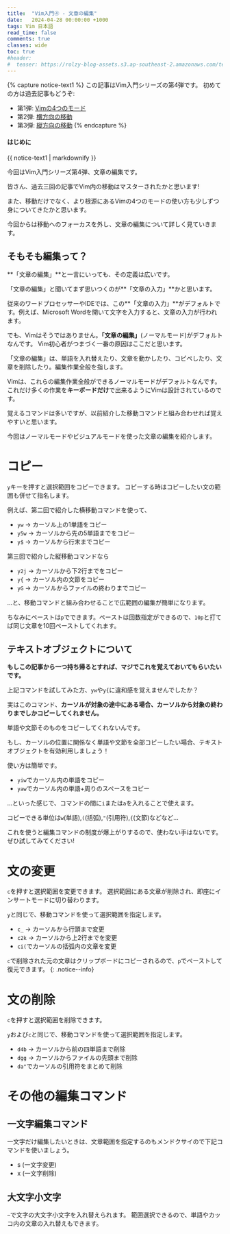 ```yaml
---
title:  "Vim入門④ - 文章の編集"
date:   2024-04-28 00:00:00 +1000
tags: Vim 日本語
read_time: false
comments: true
classes: wide
toc: true
#header: 
#  teaser: https://rolzy-blog-assets.s3.ap-southeast-2.amazonaws.com/teaser-images/gha-docker-cache.png
---
```


{% capture notice-text1 %}
この記事はVim入門シリーズの第4弾です。 初めての方は過去記事もどうぞ:
- 第1弾: [Vimの4つのモード](https://www.rolzy.net/2024/01/28/vim-nyuumon.html)
- 第2弾: [横方向の移動](https://www.rolzy.net/2024/02/28/vim-nyuumon-2.html)
- 第3弾: [縦方向の移動](https://www.rolzy.net/2024/03/28/vim-nyuumon-3.html)
{% endcapture %}

<div class="notice--info">
  <h4 class="no_toc">はじめに</h4>
  {{ notice-text1 | markdownify }}
</div>

今回はVim入門シリーズ第4弾、文章の編集です。

皆さん、過去三回の記事でVim内の移動はマスターされたかと思います!

また、移動だけでなく、より根源にあるVimの4つのモードの使い方も少しずつ身についてきたかと思います。

今回からは移動へのフォーカスを外し、文章の編集について詳しく見ていきます。

## そもそも編集って？
**「文章の編集」**と一言にいっても、その定義は広いです。

「文章の編集」と聞いてまず思いつくのが**「文章の入力」**かと思います。

従来のワードプロセッサーやIDEでは、この**「文章の入力」**がデフォルトです。例えば、Microsoft Wordを開いて文字を入力すると、文章の入力が行われます。

でも、Vimはそうではありません。**「文章の編集」**(ノーマルモード)がデフォルトなんです。
Vim初心者がつまづく一番の原因はここだと思います。

「文章の編集」は、単語を入れ替えたり、文章を動かしたり、コピペしたり、文章を削除したり。編集作業全般を指します。

Vimは、これらの編集作業全般ができるノーマルモードがデフォルトなんです。
これだけ多くの作業を**キーボードだけ**で出来るようにVimは設計されているのです。

覚えるコマンドは多いですが、以前紹介した移動コマンドと組み合わせれば覚えやすいと思います。

今回はノーマルモードやビジュアルモードを使った文章の編集を紹介します。

# コピー
`y`キーを押すと選択範囲をコピーできます。
コピーする時はコピーしたい文の範囲も併せて指名します。

例えば、第二回で紹介した横移動コマンドを使って、
- `yw` -> カーソル上の1単語をコピー
- `y5w` -> カーソルから先の5単語までをコピー
- `y$` -> カーソルから行末までコピー

第三回で紹介した縦移動コマンドなら
- `y2j` -> カーソルから下2行までをコピー
- `y{` -> カーソル内の文節をコピー
- `yG` -> カーソルからファイルの終わりまでコピー

…と、移動コマンドと組み合わせることで広範囲の編集が簡単になります。

ちなみにペーストは`p`でできます。ペーストは回数指定ができるので、`10p`と打てば同じ文章を10回ペーストしてくれます。

## テキストオブジェクトについて
**もしこの記事から一つ持ち帰るとすれば、マジでこれを覚えておいてもらいたいです。**

上記コマンドを試してみた方、`yw`や`y{`に違和感を覚えませんでしたか？

実はこのコマンド、**カーソルが対象の途中にある場合、カーソルから対象の終わりまでしかコピーしてくれません。**

単語や文節そのものをコピーしてくれないんです。

もし、カーソルの位置に関係なく単語や文節を全部コピーしたい場合、テキストオブジェクトを有効利用しましょう！

使い方は簡単です。
- `yiw`でカーソル内の単語をコピー
- `yaw`でカーソル内の単語+周りのスペースをコピー

…といった感じで、コマンドの間に`i`または`a`を入れることで使えます。

コピーできる単位は`w`(単語),`(`(括弧),`"`(引用符),`{`(文節)などなど…

これを使うと編集コマンドの制度が爆上がりするので、使わない手はないです。
ぜひ試してみてください!

# 文の変更
`c`を押すと選択範囲を変更できます。
選択範囲にある文章が削除され、即座にインサートモードに切り替わります。

`y`と同じで、移動コマンドを使って選択範囲を指定します。
- `c_` -> カーソルから行頭まで変更
- `c2k` -> カーソルから上2行までを変更
- `ci(`でカーソルの括弧内の文章を変更

`c`で削除された元の文章はクリップボードにコピーされるので、`p`でペーストして復元できます。
{: .notice--info}

# 文の削除
`c`を押すと選択範囲を削除できます。

`y`および`c`と同じで、移動コマンドを使って選択範囲を指定します。
- `d4b` -> カーソルから前の四単語まで削除
- `dgg` -> カーソルからファイルの先頭まで削除
- `da"`でカーソルの引用符をまとめて削除

# その他の編集コマンド
## 一文字編集コマンド
一文字だけ編集したいときは、文章範囲を指定するのもメンドクサイので下記コマンドを使いましょう。
- s (一文字変更)
- x (一文字削除)

## 大文字小文字
`~`で文字の大文字小文字を入れ替えられます。
範囲選択できるので、単語やカッコ内の文章の入れ替えもできます。

<!--
- OTHER NICHE OPERATORS
    - One character ones
        - x, s, r
    - Tilde (caps)
    - Search and replace


-->

